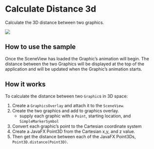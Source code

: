 # Calculate Distance 3d

Calculate the 3D distance between two graphics.

![](CalculateDistance3d.png)

## How to use the sample

Once the SceneView has loaded the Graphic’s animation will begin. The
distance between the two Graphics will be displayed at the top of the
application and will be updated when the Graphic’s animation starts.

## How it works

To calculate the distance between two `Graphic`s in 3D space:

1.  Create a `GraphicsOverlay` and attach it to the `SceneView`.
2.  Create the two graphics and add to graphics overlay.
      - supply each graphic with a `Point`, starting location, and
        `SimpleMarkerSymbol`
3.  Convert each graphic’s point to the Cartesian coordinate system
4.  Create a JavaFX Point3D from the Cartesian x,y, and z value.
5.  Then get the distance between each of the JavaFX Point3Ds,
    `Point3D.distance(Point3D)`.
